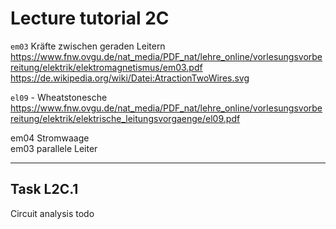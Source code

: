 # Lecture tutorial 2C

`em03` Kräfte zwischen geraden Leitern
https://www.fnw.ovgu.de/nat_media/PDF_nat/lehre_online/vorlesungsvorbereitung/elektrik/elektromagnetismus/em03.pdf
https://de.wikipedia.org/wiki/Datei:AtractionTwoWires.svg

`el09` - Wheatstonesche
https://www.fnw.ovgu.de/nat_media/PDF_nat/lehre_online/vorlesungsvorbereitung/elektrik/elektrische_leitungsvorgaenge/el09.pdf


em04	Stromwaage	
em03	parallele Leiter	

---


## Task L2C.1
Circuit analysis todo


